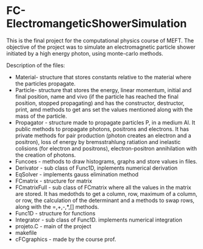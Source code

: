 # FC-ElectromangeticShowerSimulation

This is the final project for the computational physics course of MEFT.
The objective of the project was to simulate an electromagnetic particle shower initiated by a high energy photon, using monte-carlo methods.

Description of the files:

- Material- structure that stores constants relative to the material where the particles propagate.
- Particle- structure that stores the energy, linear momentum, initial and final position, name and vivo (if the particle has reached the final position, stopped propagating) and has the constructor, destructor, print, amd methods to get ans set the values mentioned along with the mass of the particle.
- Propagator - structure made to propagate particles P, in a medium Al. It public methods to propagate photons, positrons and electrons. It has private methods for pair production (photon creates an electron and a positron), loss of energy by bremsstrahlung ratiation and inelastic colisions (for electron and positrons), electron-positron annihilation with the creation of photons.
- Funcoes - methods to draw histograms, graphs and store values in files.
- Derivator - sub class of Func1D, inplements numerical derivation
- EqSolver - implements gauss elimination method
- FCmatrix - structure for matrix 
- FCmatrixFull - sub class of FCmatrix where all the values in the matrix are stored. It has medothds to get a column, row, maximum of a column, or row, the calculation of the determinant and a methods to swap rows, along with the =,+,-,*,[] methods.
- Func1D - structure for functions
- Integrator - sub class of Func1D. implements numerical integration 
- projeto.C - main of the project
- makefile
- cFCgraphics - made by the course prof. 
